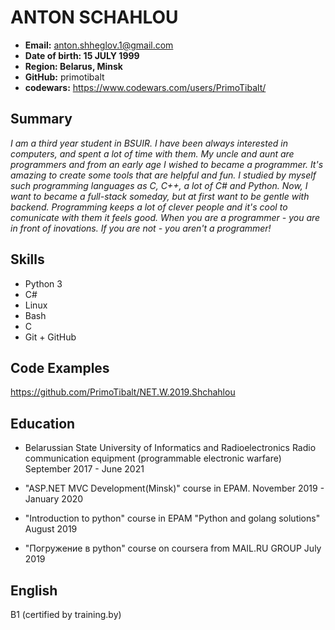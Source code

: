 # ANTON SCHAHLOU

- **Email:** anton.shheglov.1@gmail.com
- **Date of birth: 15 JULY 1999**
- **Region: Belarus, Minsk**
- **GitHub:** primotibalt
- **codewars:** https://www.codewars.com/users/PrimoTibalt/

## Summary

*I am a third year student in  BSUIR. I have been always interested in computers, and spent a lot of time with them. My uncle and aunt are programmers and from an early age I wished to became a programmer. It's amazing to create some tools that are helpful and fun. I studied by myself such programming languages as C, C++, a lot of C# and Python. Now, I want to became a full-stack someday, but at first want to be gentle with backend. Programming keeps a lot of clever people and it's cool to comunicate with them it feels good. When you are a programmer - you are in front of inovations. If you are not - you aren't a programmer!*

## Skills
- Python 3
- C#
- Linux
- Bash
- C
- Git + GitHub

## Code Examples
https://github.com/PrimoTibalt/NET.W.2019.Shchahlou

## Education
- Belarussian State University of Informatics and Radioelectronics
Radio communication equipment (programmable electronic warfare) 
September 2017 - June 2021

- "ASP.NET MVC Development(Minsk)" course in EPAM.
November 2019 - January 2020
- "Introduction to python" course in EPAM "Python and golang solutions" 
August 2019
- "Погружение в python" course on coursera from MAIL.RU GROUP
July 2019

## English
B1 (certified by training.by)
